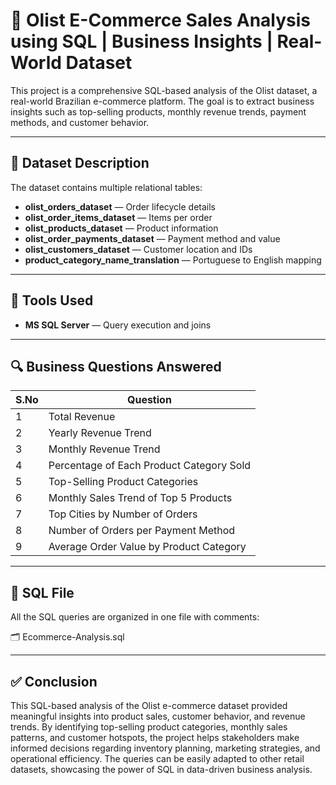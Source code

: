 # 🛒 Olist E-Commerce Sales Analysis using SQL | Business Insights | Real-World Dataset

This project is a comprehensive SQL-based analysis of the Olist dataset, a real-world Brazilian e-commerce platform. The goal is to extract business insights such as top-selling products, monthly revenue trends, payment methods, and customer behavior.

---

## 📂 Dataset Description

The dataset contains multiple relational tables:
- **olist_orders_dataset** — Order lifecycle details
- **olist_order_items_dataset** — Items per order
- **olist_products_dataset** — Product information
- **olist_order_payments_dataset** — Payment method and value
- **olist_customers_dataset** — Customer location and IDs
- **product_category_name_translation** — Portuguese to English mapping

---

## 🧰 Tools Used

- **MS SQL Server** — Query execution and joins
---

## 🔍 Business Questions Answered

| S.No | Question |
|------|----------|
| 1 | Total Revenue |
| 2 | Yearly Revenue Trend |
| 3 | Monthly Revenue Trend |
| 4 | Percentage of Each Product Category Sold |
| 5 | Top-Selling Product Categories |
| 6 | Monthly Sales Trend of Top 5 Products |
| 7 | Top Cities by Number of Orders |
| 8 | Number of Orders per Payment Method |
| 9 | Average Order Value by Product Category |

---

## 📜 SQL File

All the SQL queries are organized in one file with comments:

🗂 Ecommerce-Analysis.sql

---

## ✅ Conclusion
This SQL-based analysis of the Olist e-commerce dataset provided meaningful insights into product sales, customer behavior, and revenue trends. By identifying top-selling product categories, monthly sales patterns, and customer hotspots, the project helps stakeholders make informed decisions regarding inventory planning, marketing strategies, and operational efficiency. The queries can be easily adapted to other retail datasets, showcasing the power of SQL in data-driven business analysis.
